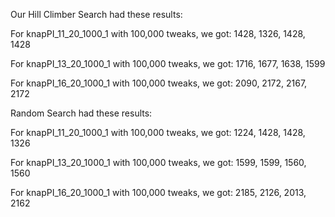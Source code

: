 Our Hill Climber Search had these results:

For knapPI_11_20_1000_1 with 100,000 tweaks, we got: 1428, 1326, 1428, 1428

For knapPI_13_20_1000_1 with 100,000 tweaks, we got: 1716, 1677, 1638, 1599

For knapPI_16_20_1000_1 with 100,000 tweaks, we got: 2090, 2172, 2167, 2172


Random Search had these results:

For knapPI_11_20_1000_1 with 100,000 tweaks, we got: 1224, 1428, 1428, 1326

For knapPI_13_20_1000_1 with 100,000 tweaks, we got: 1599, 1599, 1560, 1560

For knapPI_16_20_1000_1 with 100,000 tweaks, we got: 2185, 2126, 2013, 2162

